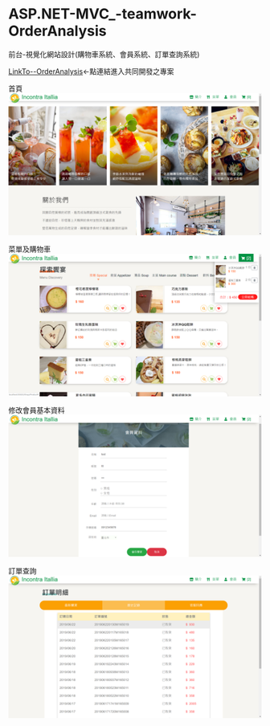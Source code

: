 # ASP.NET-MVC_-teamwork-OrderAnalysis
前台-視覺化網站設計(購物車系統、會員系統、訂單查詢系統)

[LinkTo--OrderAnalysis](https://github.com/yofishyo/OrderAnalysis)←點連結進入共同開發之專案

首頁
![alt text](https://raw.githubusercontent.com/WonChang05/ASP.NET-MVC_-teamwork-OrderAnalysis/master/teamworkOrderAnalysis/index.png?token=AMCPWOYMNAGZ3DMDFWLO5QK5B6XPY)

菜單及購物車
![alt text](https://raw.githubusercontent.com/WonChang05/ASP.NET-MVC_-teamwork-OrderAnalysis/master/teamworkOrderAnalysis/menu.png?token=AMCPWO233UHMY6JCZBHITB25B6W4Y)

修改會員基本資料
![alt text](https://raw.githubusercontent.com/WonChang05/ASP.NET-MVC_-teamwork-OrderAnalysis/master/teamworkOrderAnalysis/memberProfile.png?token=AMCPWOYDSD6NLCVPRBWV3TC5B6XME)

訂單查詢
![alt text](https://raw.githubusercontent.com/WonChang05/ASP.NET-MVC_-teamwork-OrderAnalysis/master/teamworkOrderAnalysis/orders2.png?token=AMCPWO2SHZ6P6LNIY265DH25B6XNS)

